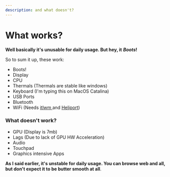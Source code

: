 ```yaml
---
description: and what doesn't?
---
```


# What works?

**Well basically it's unusable for daily usage. But hey, it** _**Boots**_**!**

So to sum it up, these work:

* Boots!
* Display
* CPU
* Thermals \(Thermals are stable like windows\)
* Keyboard \(I'm typing this on MacOS Catalina\)
* USB Ports
* Bluetooth
* WiFi \(Needs [itlwm ](https://github.com/OpenIntelWireless/itlwm/tags)and [Heliport](https://github.com/OpenIntelWireless/HeliPort/tags)\)

### What doesn't work?

* GPU \(Display is 7mb\)
* Lags \(Due to lack of GPU HW Acceleration\)
* Audio
* Touchpad
* Graphics intensive Apps

**As I said earlier, it's unstable for daily usage. You can browse web and all, but don't expect it to be butter smooth at all**.

